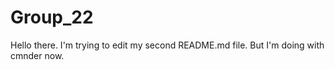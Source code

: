 # Group_22
Hello there. I'm trying to edit my second README.md file. But I'm doing with cmnder now.
